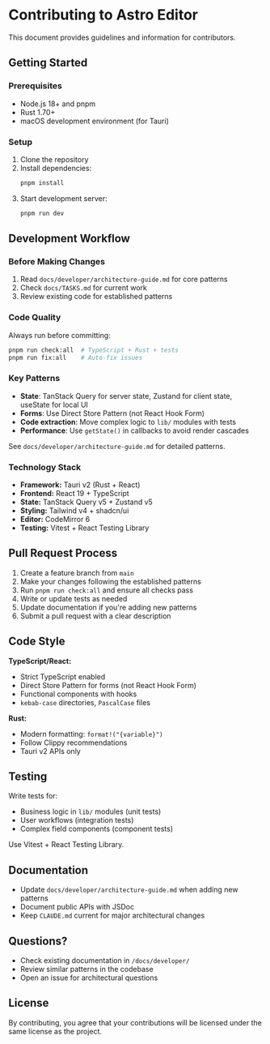 # Contributing to Astro Editor

This document provides guidelines and information for contributors.

## Getting Started

### Prerequisites

- Node.js 18+ and pnpm
- Rust 1.70+
- macOS development environment (for Tauri)

### Setup

1. Clone the repository
2. Install dependencies:
   ```bash
   pnpm install
   ```
3. Start development server:
   ```bash
   pnpm run dev
   ```

## Development Workflow

### Before Making Changes

1. Read `docs/developer/architecture-guide.md` for core patterns
2. Check `docs/TASKS.md` for current work
3. Review existing code for established patterns

### Code Quality

Always run before committing:

```bash
pnpm run check:all  # TypeScript + Rust + tests
pnpm run fix:all    # Auto-fix issues
```

### Key Patterns

- **State**: TanStack Query for server state, Zustand for client state, useState for local UI
- **Forms**: Use Direct Store Pattern (not React Hook Form)
- **Code extraction**: Move complex logic to `lib/` modules with tests
- **Performance**: Use `getState()` in callbacks to avoid render cascades

See `docs/developer/architecture-guide.md` for detailed patterns.

### Technology Stack

- **Framework:** Tauri v2 (Rust + React)
- **Frontend:** React 19 + TypeScript
- **State:** TanStack Query v5 + Zustand v5
- **Styling:** Tailwind v4 + shadcn/ui
- **Editor:** CodeMirror 6
- **Testing:** Vitest + React Testing Library

## Pull Request Process

1. Create a feature branch from `main`
2. Make your changes following the established patterns
3. Run `pnpm run check:all` and ensure all checks pass
4. Write or update tests as needed
5. Update documentation if you're adding new patterns
6. Submit a pull request with a clear description

## Code Style

**TypeScript/React:**
- Strict TypeScript enabled
- Direct Store Pattern for forms (not React Hook Form)
- Functional components with hooks
- `kebab-case` directories, `PascalCase` files

**Rust:**
- Modern formatting: `format!("{variable}")`
- Follow Clippy recommendations
- Tauri v2 APIs only

## Testing

Write tests for:
- Business logic in `lib/` modules (unit tests)
- User workflows (integration tests)
- Complex field components (component tests)

Use Vitest + React Testing Library.

## Documentation

- Update `docs/developer/architecture-guide.md` when adding new patterns
- Document public APIs with JSDoc
- Keep `CLAUDE.md` current for major architectural changes

## Questions?

- Check existing documentation in `/docs/developer/`
- Review similar patterns in the codebase
- Open an issue for architectural questions

## License

By contributing, you agree that your contributions will be licensed under the same license as the project.
